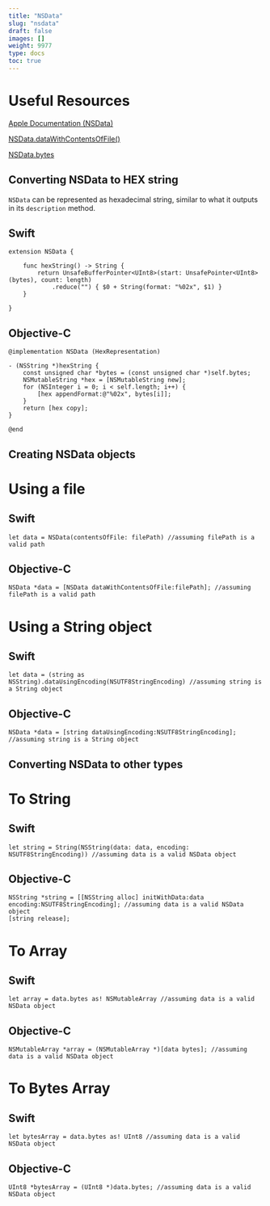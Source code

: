 ```yaml
---
title: "NSData"
slug: "nsdata"
draft: false
images: []
weight: 9977
type: docs
toc: true
---
```


# Useful Resources

[Apple Documentation (NSData)][1]

[NSData.dataWithContentsOfFile()][2]

[NSData.bytes][3]


  [1]: https://developer.apple.com/library/mac/documentation/Cocoa/Reference/Foundation/Classes/NSData_Class/
  [2]: https://developer.apple.com/library/mac/documentation/Cocoa/Reference/Foundation/Classes/NSData_Class/#//apple_ref/occ/clm/NSData/dataWithContentsOfFile:
  [3]: https://developer.apple.com/library/mac/documentation/Cocoa/Reference/Foundation/Classes/NSData_Class/#//apple_ref/occ/instp/NSData/bytes

## Converting NSData to HEX string
`NSData` can be represented as hexadecimal string, similar to what it outputs in its `description` method.

## Swift

    extension NSData {

        func hexString() -> String {
            return UnsafeBufferPointer<UInt8>(start: UnsafePointer<UInt8>(bytes), count: length)
                .reduce("") { $0 + String(format: "%02x", $1) }
        }

    }

## Objective-C

    @implementation NSData (HexRepresentation)

    - (NSString *)hexString {
        const unsigned char *bytes = (const unsigned char *)self.bytes;
        NSMutableString *hex = [NSMutableString new];
        for (NSInteger i = 0; i < self.length; i++) {
            [hex appendFormat:@"%02x", bytes[i]];
        }
        return [hex copy];
    }

    @end

## Creating NSData objects
# Using a file

## Swift

    let data = NSData(contentsOfFile: filePath) //assuming filePath is a valid path

## Objective-C

    NSData *data = [NSData dataWithContentsOfFile:filePath]; //assuming filePath is a valid path

# Using a String object

## Swift

    let data = (string as NSString).dataUsingEncoding(NSUTF8StringEncoding) //assuming string is a String object

## Objective-C

    NSData *data = [string dataUsingEncoding:NSUTF8StringEncoding]; //assuming string is a String object



## Converting NSData to other types
# To String

## Swift

    let string = String(NSString(data: data, encoding: NSUTF8StringEncoding)) //assuming data is a valid NSData object

## Objective-C

    NSString *string = [[NSString alloc] initWithData:data encoding:NSUTF8StringEncoding]; //assuming data is a valid NSData object
    [string release];

# To Array

## Swift

    let array = data.bytes as! NSMutableArray //assuming data is a valid NSData object

## Objective-C

    NSMutableArray *array = (NSMutableArray *)[data bytes]; //assuming data is a valid NSData object

# To Bytes Array

## Swift

    let bytesArray = data.bytes as! UInt8 //assuming data is a valid NSData object

## Objective-C

    UInt8 *bytesArray = (UInt8 *)data.bytes; //assuming data is a valid NSData object


